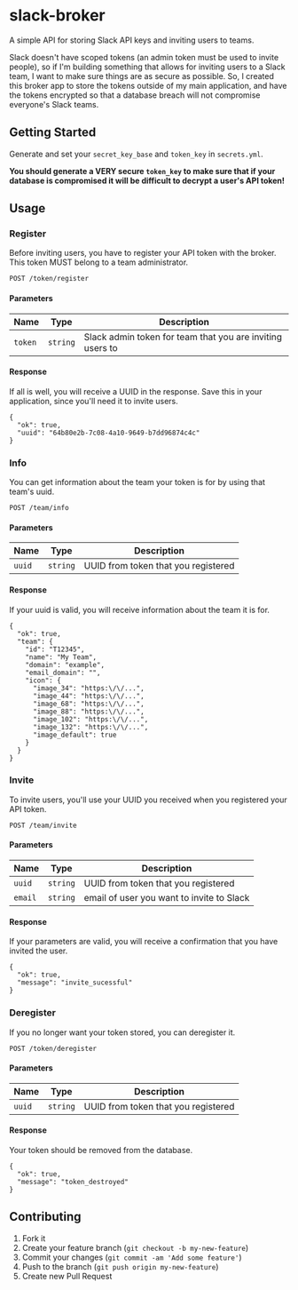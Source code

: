# slack-broker
A simple API for storing Slack API keys and inviting users to teams.

Slack doesn't have scoped tokens (an admin token must be used to invite people), so if I'm building something that allows for inviting users to a Slack team, I want to make sure things are as secure as possible. So, I created this broker app to store the tokens outside of my main application, and have the tokens encrypted so that a database breach will not compromise everyone's Slack teams.

## Getting Started

Generate and set your `secret_key_base` and `token_key` in `secrets.yml`.

**You should generate a VERY secure `token_key` to make sure that if your database is compromised it will be difficult to decrypt a user's API token!**

## Usage

### Register

Before inviting users, you have to register your API token with the broker. This token MUST belong to a team administrator.

    POST /token/register

#### Parameters
| Name          | Type       | Description                                               |
| ------------- | ---------- | --------------------------------------------------------- |
| `token`       | `string`   | Slack admin token for team that you are inviting users to |

#### Response

If all is well, you will receive a UUID in the response. Save this in your application, since you'll need it to invite users.

```
{
  "ok": true,
  "uuid": "64b80e2b-7c08-4a10-9649-b7dd96874c4c"
}
```

### Info

You can get information about the team your token is for by using that team's uuid.

    POST /team/info

#### Parameters
| Name          | Type       | Description                               |
| ------------- | ---------- | ----------------------------------------- |
| `uuid`        | `string`   | UUID from token that you registered

#### Response

If your uuid is valid, you will receive information about the team it is for.

```
{
  "ok": true,
  "team": {
    "id": "T12345",
    "name": "My Team",
    "domain": "example",
    "email_domain": "",
    "icon": {
      "image_34": "https:\/\/...",
      "image_44": "https:\/\/...",
      "image_68": "https:\/\/...",
      "image_88": "https:\/\/...",
      "image_102": "https:\/\/...",
      "image_132": "https:\/\/...",
      "image_default": true
    }
  }
}
```

### Invite

To invite users, you'll use your UUID you received when you registered your API token.

    POST /team/invite

#### Parameters
| Name          | Type       | Description                               |
| ------------- | ---------- | ----------------------------------------- |
| `uuid`        | `string`   | UUID from token that you registered       |
| `email`       | `string`   | email of user you want to invite to Slack |

#### Response

If your parameters are valid, you will receive a confirmation that you have invited the user.

```
{
  "ok": true,
  "message": "invite_sucessful"
}
```

### Deregister

If you no longer want your token stored, you can deregister it.

    POST /token/deregister

#### Parameters
| Name          | Type       | Description                               |
| ------------- | ---------- | ----------------------------------------- |
| `uuid`        | `string`   | UUID from token that you registered       |

#### Response

Your token should be removed from the database.

```
{
  "ok": true,
  "message": "token_destroyed"
}
```

## Contributing

1. Fork it
2. Create your feature branch (`git checkout -b my-new-feature`)
3. Commit your changes (`git commit -am 'Add some feature'`)
4. Push to the branch (`git push origin my-new-feature`)
5. Create new Pull Request
